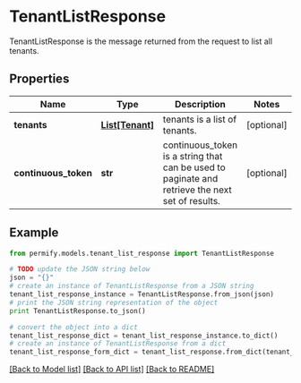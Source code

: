 # TenantListResponse

TenantListResponse is the message returned from the request to list all tenants.

## Properties

Name | Type | Description | Notes
------------ | ------------- | ------------- | -------------
**tenants** | [**List[Tenant]**](Tenant.md) | tenants is a list of tenants. | [optional] 
**continuous_token** | **str** | continuous_token is a string that can be used to paginate and retrieve the next set of results. | [optional] 

## Example

```python
from permify.models.tenant_list_response import TenantListResponse

# TODO update the JSON string below
json = "{}"
# create an instance of TenantListResponse from a JSON string
tenant_list_response_instance = TenantListResponse.from_json(json)
# print the JSON string representation of the object
print TenantListResponse.to_json()

# convert the object into a dict
tenant_list_response_dict = tenant_list_response_instance.to_dict()
# create an instance of TenantListResponse from a dict
tenant_list_response_form_dict = tenant_list_response.from_dict(tenant_list_response_dict)
```
[[Back to Model list]](../README.md#documentation-for-models) [[Back to API list]](../README.md#documentation-for-api-endpoints) [[Back to README]](../README.md)


